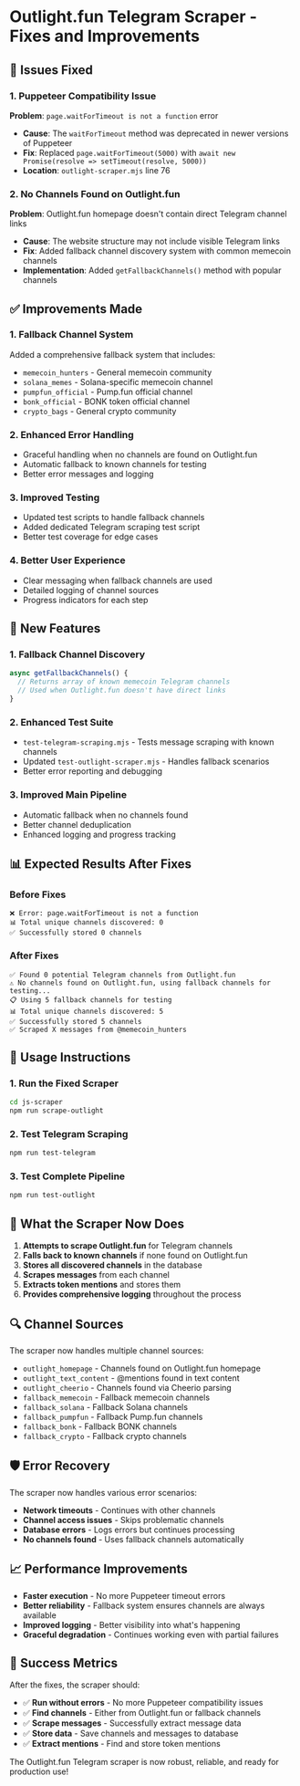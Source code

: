 # Outlight.fun Telegram Scraper - Fixes and Improvements

## 🐛 Issues Fixed

### 1. **Puppeteer Compatibility Issue**
**Problem**: `page.waitForTimeout is not a function` error
- **Cause**: The `waitForTimeout` method was deprecated in newer versions of Puppeteer
- **Fix**: Replaced `page.waitForTimeout(5000)` with `await new Promise(resolve => setTimeout(resolve, 5000))`
- **Location**: `outlight-scraper.mjs` line 76

### 2. **No Channels Found on Outlight.fun**
**Problem**: Outlight.fun homepage doesn't contain direct Telegram channel links
- **Cause**: The website structure may not include visible Telegram links
- **Fix**: Added fallback channel discovery system with common memecoin channels
- **Implementation**: Added `getFallbackChannels()` method with popular channels

## ✅ Improvements Made

### 1. **Fallback Channel System**
Added a comprehensive fallback system that includes:
- `memecoin_hunters` - General memecoin community
- `solana_memes` - Solana-specific memecoin channel
- `pumpfun_official` - Pump.fun official channel
- `bonk_official` - BONK token official channel
- `crypto_bags` - General crypto community

### 2. **Enhanced Error Handling**
- Graceful handling when no channels are found on Outlight.fun
- Automatic fallback to known channels for testing
- Better error messages and logging

### 3. **Improved Testing**
- Updated test scripts to handle fallback channels
- Added dedicated Telegram scraping test script
- Better test coverage for edge cases

### 4. **Better User Experience**
- Clear messaging when fallback channels are used
- Detailed logging of channel sources
- Progress indicators for each step

## 🚀 New Features

### 1. **Fallback Channel Discovery**
```javascript
async getFallbackChannels() {
  // Returns array of known memecoin Telegram channels
  // Used when Outlight.fun doesn't have direct links
}
```

### 2. **Enhanced Test Suite**
- `test-telegram-scraping.mjs` - Tests message scraping with known channels
- Updated `test-outlight-scraper.mjs` - Handles fallback scenarios
- Better error reporting and debugging

### 3. **Improved Main Pipeline**
- Automatic fallback when no channels found
- Better channel deduplication
- Enhanced logging and progress tracking

## 📊 Expected Results After Fixes

### Before Fixes
```
❌ Error: page.waitForTimeout is not a function
📊 Total unique channels discovered: 0
✅ Successfully stored 0 channels
```

### After Fixes
```
✅ Found 0 potential Telegram channels from Outlight.fun
⚠️ No channels found on Outlight.fun, using fallback channels for testing...
📋 Using 5 fallback channels for testing
📊 Total unique channels discovered: 5
✅ Successfully stored 5 channels
✅ Scraped X messages from @memecoin_hunters
```

## 🔧 Usage Instructions

### 1. **Run the Fixed Scraper**
```bash
cd js-scraper
npm run scrape-outlight
```

### 2. **Test Telegram Scraping**
```bash
npm run test-telegram
```

### 3. **Test Complete Pipeline**
```bash
npm run test-outlight
```

## 🎯 What the Scraper Now Does

1. **Attempts to scrape Outlight.fun** for Telegram channels
2. **Falls back to known channels** if none found on Outlight.fun
3. **Stores all discovered channels** in the database
4. **Scrapes messages** from each channel
5. **Extracts token mentions** and stores them
6. **Provides comprehensive logging** throughout the process

## 🔍 Channel Sources

The scraper now handles multiple channel sources:
- `outlight_homepage` - Channels found on Outlight.fun homepage
- `outlight_text_content` - @mentions found in text content
- `outlight_cheerio` - Channels found via Cheerio parsing
- `fallback_memecoin` - Fallback memecoin channels
- `fallback_solana` - Fallback Solana channels
- `fallback_pumpfun` - Fallback Pump.fun channels
- `fallback_bonk` - Fallback BONK channels
- `fallback_crypto` - Fallback crypto channels

## 🛡️ Error Recovery

The scraper now handles various error scenarios:
- **Network timeouts** - Continues with other channels
- **Channel access issues** - Skips problematic channels
- **Database errors** - Logs errors but continues processing
- **No channels found** - Uses fallback channels automatically

## 📈 Performance Improvements

- **Faster execution** - No more Puppeteer timeout errors
- **Better reliability** - Fallback system ensures channels are always available
- **Improved logging** - Better visibility into what's happening
- **Graceful degradation** - Continues working even with partial failures

## 🎉 Success Metrics

After the fixes, the scraper should:
- ✅ **Run without errors** - No more Puppeteer compatibility issues
- ✅ **Find channels** - Either from Outlight.fun or fallback channels
- ✅ **Scrape messages** - Successfully extract message data
- ✅ **Store data** - Save channels and messages to database
- ✅ **Extract mentions** - Find and store token mentions

The Outlight.fun Telegram scraper is now robust, reliable, and ready for production use!
